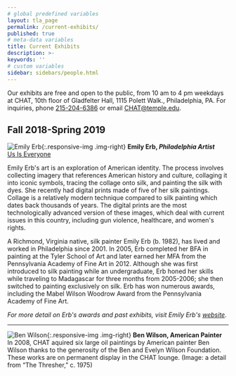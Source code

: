 ```yaml
---
# global predefined variables
layout: tla_page
permalink: /current-exhibits/
published: true
# meta-data variables
title: Current Exhibits
description: >-
keywords: ''
# custom variables
sidebar: sidebars/people.html
---
```

Our exhibits are free and open to the public, from 10 am to 4 pm weekdays at CHAT, 10th floor of Gladfelter Hall, 1115 Polett Walk., Philadelphia, PA. For inquiries, phone [215-204-6386](tel:2152046386) or email [CHAT@temple.edu](mailto:chat@temple.edu).

## Fall 2018-Spring 2019

![Emily Erb]({{site.baseurl}}/media/resized2_ErbE.jpg){:.responsive-img .img-right}
**Emily Erb, _Philadelphia Artist_**<br>
[Us Is Everyone](https://liberalarts.temple.edu/about-us/events/us-everyone-exhibit-opening-and-reception)<br>

Emily Erb's art is an exploration of American identity. The process involves collecting imagery that references American history and culture, collaging it into iconic symbols, tracing the collage onto silk, and painting the silk with dyes. She recently had digital prints made of five of her silk paintings. Collage is a relatively modern technique compared to silk painting which dates back thousands of years. The digital prints are the most technologically advanced version of these images, which deal with current issues in this country, including gun violence, healthcare, and women's rights.

A Richmond, Virginia native, silk painter Emily Erb (b. 1982), has lived and worked in Philadelphia since 2001. In 2005, Erb completed her BFA in painting at the Tyler School of Art and later earned her MFA from the Pennsylvania Academy of Fine Art in 2012. Although she was first introduced to silk painting while an undergraduate, Erb honed her skills while traveling to Madagascar for three months from 2005-2006; she then switched to painting exclusively on silk. Erb has won numerous awards, including the Mabel Wilson Woodrow Award from the Pennsylvania Academy of Fine Art.

_For more detail on Erb's awards and past exhibits, visit Emily Erb's [website](http://www.emilyerb.com/)_.

___

![Ben Wilson]({{site.baseurl}}/media/ben_wilson.jpg){:.responsive-img .img-right}
**Ben Wilson, American Painter**<br>
In 2008, CHAT aquired six large oil paintings by American painter Ben Wilson thanks to the generosity of the Ben and Evelyn Wilson Foundation. These works are on permanent display in the CHAT lounge. (Image: a detail from “The Thresher,” c. 1975)
